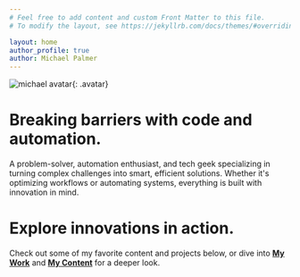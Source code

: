 ```yaml
---
# Feel free to add content and custom Front Matter to this file.
# To modify the layout, see https://jekyllrb.com/docs/themes/#overriding-theme-defaults

layout: home
author_profile: true
author: Michael Palmer
---
```


![michael avatar](https://images.unsplash.com/photo-1635863138275-d9b33299680b?w=500&auto=format&fit=crop&q=60&ixlib=rb-4.0.3&ixid=M3wxMjA3fDB8MHxzZWFyY2h8M3x8aXJvbiUyMG1hbnxlbnwwfHwwfHx8MA%3D%3D){: .avatar} 

# Breaking barriers with code and automation. 
A problem-solver, automation enthusiast, and tech geek specializing in turning complex challenges into smart, efficient solutions. Whether it's optimizing workflows or automating systems, everything is built with innovation in mind. 
# Explore innovations in action.
Check out some of my favorite content and projects below, or dive into [**My Work**](/mywork) and [**My Content**](/mycontent) for a deeper look.